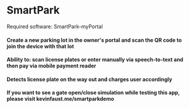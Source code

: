 # SmartPark

Required software: SmartPark-myPortal

#### Create a new parking lot in the owner's portal and scan the QR code to join the device with that lot
#### Ability to: scan license plates or enter manually via speech-to-text and then pay via mobile payment reader
#### Detects license plate on the way out and charges user accordingly
#### If you want to see a gate open/close simulation while testing this app, please visit kevinfaust.me/smartparkdemo 
